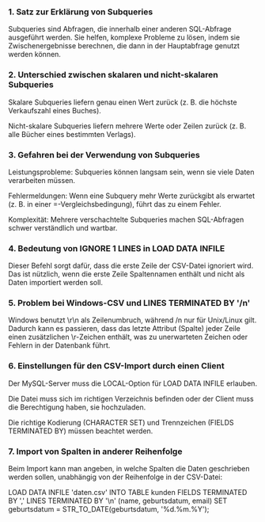 ### 1. Satz zur Erklärung von Subqueries
Subqueries sind Abfragen, die innerhalb einer anderen SQL-Abfrage ausgeführt werden. Sie helfen, komplexe Probleme zu lösen, indem sie Zwischenergebnisse berechnen, die dann in der Hauptabfrage genutzt werden können.

### 2. Unterschied zwischen skalaren und nicht-skalaren Subqueries
Skalare Subqueries liefern genau einen Wert zurück (z. B. die höchste Verkaufszahl eines Buches).

Nicht-skalare Subqueries liefern mehrere Werte oder Zeilen zurück (z. B. alle Bücher eines bestimmten Verlags).

### 3. Gefahren bei der Verwendung von Subqueries
Leistungsprobleme: Subqueries können langsam sein, wenn sie viele Daten verarbeiten müssen.

Fehlermeldungen: Wenn eine Subquery mehr Werte zurückgibt als erwartet (z. B. in einer =-Vergleichsbedingung), führt das zu einem Fehler.

Komplexität: Mehrere verschachtelte Subqueries machen SQL-Abfragen schwer verständlich und wartbar.

### 4. Bedeutung von IGNORE 1 LINES in LOAD DATA INFILE
Dieser Befehl sorgt dafür, dass die erste Zeile der CSV-Datei ignoriert wird. Das ist nützlich, wenn die erste Zeile Spaltennamen enthält und nicht als Daten importiert werden soll.

### 5. Problem bei Windows-CSV und LINES TERMINATED BY '/n'
Windows benutzt \r\n als Zeilenumbruch, während /n nur für Unix/Linux gilt. Dadurch kann es passieren, dass das letzte Attribut (Spalte) jeder Zeile einen zusätzlichen \r-Zeichen enthält, was zu unerwarteten Zeichen oder Fehlern in der Datenbank führt.

### 6. Einstellungen für den CSV-Import durch einen Client
Der MySQL-Server muss die LOCAL-Option für LOAD DATA INFILE erlauben.

Die Datei muss sich im richtigen Verzeichnis befinden oder der Client muss die Berechtigung haben, sie hochzuladen.

Die richtige Kodierung (CHARACTER SET) und Trennzeichen (FIELDS TERMINATED BY) müssen beachtet werden.

### 7. Import von Spalten in anderer Reihenfolge
Beim Import kann man angeben, in welche Spalten die Daten geschrieben werden sollen, unabhängig von der Reihenfolge in der CSV-Datei:

LOAD DATA INFILE 'daten.csv'
INTO TABLE kunden
FIELDS TERMINATED BY ',' 
LINES TERMINATED BY '\n'
(name, geburtsdatum, email)
SET geburtsdatum = STR_TO_DATE(geburtsdatum, '%d.%m.%Y');

```
